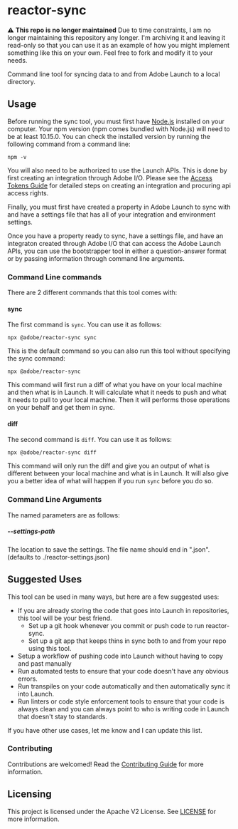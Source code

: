 # reactor-sync

:warning: **This repo is no longer maintained** Due to time constraints, I am no longer maintaining this repository any longer.  I'm archiving it and leaving it read-only so that you can use it as an example of how you might implement something like this on your own.  Feel free to fork and modify it to your needs.

Command line tool for syncing data to and from Adobe Launch to a local directory.

## Usage

Before running the sync tool, you must first have [Node.js](https://nodejs.org/en/) installed on your computer. Your npm version (npm comes bundled with Node.js) will need to be at least 10.15.0. You can check the installed version by running the following command from a command line:
                                                                                                      
```
npm -v
```

You will also need to be authorized to use the Launch APIs. This is done by first creating an integration through Adobe I/O. Please see the [Access Tokens Guide](https://developer.adobelaunch.com/api/guides/access_tokens/) for detailed steps on creating an integration and procuring api access rights.

Finally, you must first have created a property in Adobe Launch to sync with and have a settings file that has all of your integration and environment settings. 

Once you have a property ready to sync, have a settings file, and have an integraton created through Adobe I/O that can access the Adobe Launch APIs, you can use the bootstrapper tool in either a question-answer format or by passing information through command line arguments.

### Command Line commands

There are 2 different commands that this tool comes with:

#### sync

The first command is `sync`.  You can use it as follows:

```
npx @adobe/reactor-sync sync
```

This is the default command so you can also run this tool without specifying the sync command:

```
npx @adobe/reactor-sync
```

This command will first run a diff of what you have on your local machine and then what is in Launch.  It will calculate what it needs to push and what it needs to pull to your local machine.  Then it will performs those operations on your behalf and get them in sync.  

#### diff

The second command is `diff`.  You can use it as follows:

```
npx @adobe/reactor-sync diff
```

This command will only run the diff and give you an output of what is different between your local machine and what is in Launch.  It will also give you a better idea of what will happen if you run `sync` before you do so.  

### Command Line Arguments

The named parameters are as follows:

##### --settings-path

The location to save the settings.  The file name should end in ".json".  (defaults to ./reactor-settings.json)

## Suggested Uses

This tool can be used in many ways, but here are a few suggested uses:

- If you are already storing the code that goes into Launch in repositories, this tool will be your best friend.  
  - Set up a git hook whenever you commit or push code to run reactor-sync.
  - Set up a git app that keeps thins in sync both to and from your repo using this tool.
- Setup a workflow of pushing code into Launch without having to copy and past manually
- Run automated tests to ensure that your code doesn't have any obvious errors.
- Run transpiles on your code automatically and then automatically sync it into Launch.
- Run linters or code style enforcement tools to ensure that your code is always clean and you can always point to who is writing code in Launch that doesn't stay to standards. 

If you have other use cases, let me know and I can update this list.

### Contributing

Contributions are welcomed! Read the [Contributing Guide](CONTRIBUTING.md) for more information.

## Licensing

This project is licensed under the Apache V2 License. See [LICENSE](LICENSE.md) for more information.
